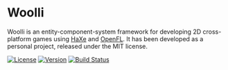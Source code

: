 # Woolli

Woolli is an entity-component-system framework for developing 2D cross-platform games using [HaXe](http://haxe.org/) and [OpenFL](http://www.openfl.org/). It has been developed as a personal project, released under the MIT license.

[![License](https://img.shields.io/badge/license-MIT-blue.svg?style=flat)](http://opensource.org/licenses/MIT) [![Version](http://version.hamaluik.com/)](https://github.com/BlazingMammothGames/Woolli) [![Build Status](https://travis-ci.org/BlazingMammothGames/Woolli.svg?branch=master)](https://travis-ci.org/BlazingMammothGames/Woolli)